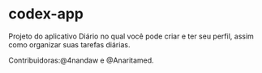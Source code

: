 # codex-app

Projeto do aplicativo Diário no qual você pode criar e ter seu perfil, assim como organizar suas tarefas diárias.

Contribuidoras:@4nandaw e @Anaritamed.
